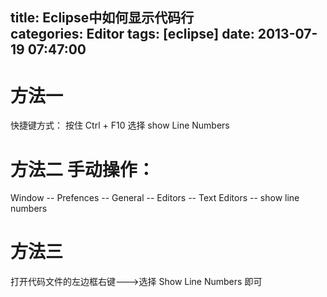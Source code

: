 title: Eclipse中如何显示代码行			
categories: Editor
tags: [eclipse]
date: 2013-07-19 07:47:00
---

# 方法一 

快捷键方式：
按住 Ctrl + F10 选择 show  Line Numbers

# 方法二 手动操作：

Window -- Prefences -- General -- Editors -- Text Editors -- show line numbers

# 方法三 

打开代码文件的左边框右键--->选择 Show Line Numbers 即可
